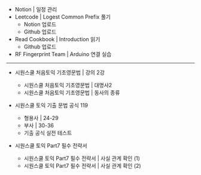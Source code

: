 - Notion | 일정 관리
- Leetcode | Logest Common Prefix 풀기
  - Notion 업로드
  - Github 업로드
- Read Cookbook | Introduction 읽기
  - Github 업로드  
- RF Fingerprint Team | Arduino 연결 실습
---
- 시원스쿨 처음토익 기초영문법 | 강의 2강
    - 시원스쿨 처음토익 기초영문법 | 대명사2
    - 시원스쿨 처음토익 기초영문법 | 동사의 종류
  
- 시원스쿨 토익 기출 문법 공식 119
    - 형용사 | 24-29
    - 부사 | 30-36
    - 기출 공식 실전 테스트
  
- 시원스쿨 토익 Part7 필수 전략서
    - 시원스쿨 토익 Part7 필수 전략서 | 사실 관계 확인 (1)
    - 시원스쿨 토익 Part7 필수 전략서 | 사실 관계 확인 (2)
